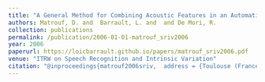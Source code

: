 ```yaml
---
title: "A General Method for Combining Acoustic Features in an Automatic Speech Recognition System"
authors: Matrouf, D. and  Barrault, L. and  and De Mori, R.
collection: publications
permalink: /publication/2006-01-01-matrouf_sriv2006
year: 2006
paperurl: https://loicbarrault.github.io/papers/matrouf_sriv2006.pdf
venue: "ITRW on Speech Recognition and Intrinsic Variation"
citation: "@inproceedings{matrouf2006sriv,  address = {Toulouse (France)},  articletitle = {ITRW on Speech Recognition and Intrinsic Variation},  author = {Matrouf, D. and  Barrault, L. and  and De Mori, R.},  booktitle = {ITRW on Speech Recognition and Intrinsic Variation},  category = {ACTI},  city = {Toulouse},  country = {France},  title = {A General Method for Combining Acoustic Features in an Automatic Speech Recognition System},  url = {https://loicbarrault.github.io/papers/matrouf_sriv2006.pdf},  year = {2006} }  "
---
```

